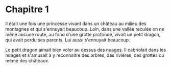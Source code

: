 # Chapitre 1

Il était une fois une princesse vivant dans un château au milieu des montagnes et qui s'ennuyait beaucoup. Loin, dans une vallée reculée on ne mène aucune route, au fond d'une grotte profonde, vivait un petit dragon, qui avait perdu ses parents. Lui aussi s'ennuyait beaucoup.

Le petit dragon aimait bien voler au dessus des nuages. Il cabriolait dans les nuages et s'amusait à y reconnaitre des arbres, des rivières, des grottes ou même des châteaux.
